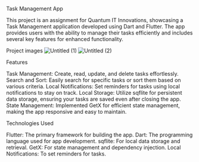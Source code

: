 Task Management App

This project is an assignment for Quantum IT Innovations, showcasing a Task Management application developed using Dart and Flutter. The app provides users with the ability to manage their tasks efficiently and includes several key features for enhanced functionality.

Project images 
![Untitled (1)](https://github.com/user-attachments/assets/ed301ad9-ceb4-42cc-acd0-02ca7c3558d4)
![Untitled (2)](https://github.com/user-attachments/assets/374c3eb4-d872-45e6-9e4d-38a1ded484ac)


Features

Task Management: Create, read, update, and delete tasks effortlessly.
Search and Sort: Easily search for specific tasks or sort them based on various criteria.
Local Notifications: Set reminders for tasks using local notifications to stay on track.
Local Storage: Utilize sqflite for persistent data storage, ensuring your tasks are saved even after closing the app.
State Management: Implemented GetX for efficient state management, making the app responsive and easy to maintain.

Technologies Used

Flutter: The primary framework for building the app.
Dart: The programming language used for app development.
sqflite: For local data storage and retrieval.
GetX: For state management and dependency injection.
Local Notifications: To set reminders for tasks.

